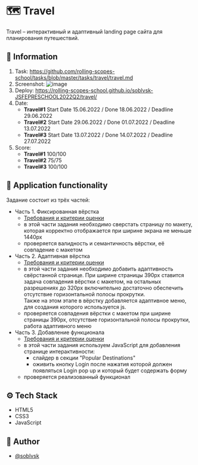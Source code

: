 # 🗺️ Travel

Travel – интерактивный и адаптивный landing page сайта для планирования путешествий.


## 📜 Information
1. Task: https://github.com/rolling-scopes-school/tasks/blob/master/tasks/travel/travel.md
2. Screenshot: ![image](https://user-images.githubusercontent.com/81454805/179502315-da9a7191-811a-4d91-8e8e-cc0a4ecccd96.png)
3. Deploy: https://rolling-scopes-school.github.io/soblvsk-JSFEPRESCHOOL2022Q2/travel/
4. Date:  
    - **Travel#1** Start Date 15.06.2022 / Done 18.06.2022 / Deadline 29.06.2022
    - **Travel#2** Start Date 29.06.2022 / Done 01.07.2022 / Deadline 13.07.2022
    - **Travel#3** Start Date 13.07.2022 / Done 14.07.2022 / Deadline 27.07.2022
5. Score:  
    - **Travel#1** 100/100
    - **Travel#2** 75/75
    - **Travel#3** 100/100

## 📌 Application functionality

Задание состоит из трёх частей:

- Часть 1. Фиксированная вёрстка
  - [Требования и критерии оценки](travel-part1.md)
  - в этой части задания необходимо сверстать страницу по макету, которая корректно отображается при ширине экрана не меньше 1440рх
  - проверяется валидность и семантичность вёрстки, её совпадение с макетом
- Часть 2. Адаптивная вёрстка
  - [Требования и критерии оценки](travel-part2.md)
  - в этой части задания необходимо добавить адаптивность свёрстанной странице. При ширине страницы 390px ставится задача совпадения вёрстки с макетом, на остальных разрешениях до 320рх включительно достаточно обеспечить отсутствие горизонтальной полосы прокрутки.  
    Также на этом этапе в вёрстку добавляется адаптивное меню, для создания которого используется js.
  - проверяется совпадения вёрстки с макетом при ширине страницы 390рх, отсутствие горизонтальной полосы прокрутки, работа адаптивного меню
- Часть 3. Добавление функционала
  - [Требования и критерии оценки](travel-part3.md)
  - в этой части задания используем JavaScript для добавления странице интерактивности:
    - слайдер в секции "Popular Destinations"
    - оживить кнопку Login после нажатия которой должен появляться Login pop up и который будет содержать форму
  - проверяется реализованный функционал

## ⚙️ Tech Stack

- HTML5
- CSS3
- JavaScript

## 👀 Author

- [@soblvsk](https://www.github.com/soblvsk)
